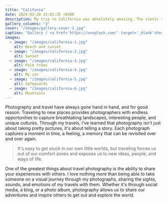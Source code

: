 ```yaml
---
title: "Califonia"
date: 2024-02-20 15:01:35 +0300
description: My trip to California was absolutely amazing. The scenic views and endless sunshine made it an unforgettable experience. My adventure included a visit to Yosemite National Park, where I hiked to the top of Half Dome and saw some of the most stunning natural beauty in the world.
gallery_columns: "3"
cover: "/images/gallery-cover-1.jpg"
caption: "Gallery / <a href='https://unsplash.com/' target='_blank'>Unsplash</a>"
images:
  - image: "/images/california-1.jpg"
    alt: Beach and sunset
  - image: "/images/california-2.jpg"
    alt: Sunset
  - image: "/images/california-3.jpg"
    alt: Palm trees
  - image: "/images/california-4.jpg"
    alt: My car
  - image: "/images/california-5.jpg"
    alt: Safeguards
  - image: "/images/california-6.jpg"
    alt: Mountains
---
```


Photography and travel have always gone hand in hand, and for good reason. Traveling to new places provides photographers with endless opportunities to capture breathtaking landscapes, interesting people, and unique cultures. Through my travels, I've learned that photography isn't just about taking pretty pictures, it's about telling a story. Each photograph captures a moment in time, a feeling, a memory that can be revisited over and over again.

> It's easy to get stuck in our own little worlds, but traveling forces us out of our comfort zones and exposes us to new ideas, people, and ways of life.

One of the greatest things about travel photography is the ability to share your experiences with others. I love nothing more than being able to take someone on a visual journey through my photographs, sharing the sights, sounds, and emotions of my travels with them. Whether it's through social media, a blog, or a photo album, photography allows us to share our adventures and inspire others to get out and explore the world.
